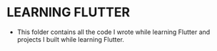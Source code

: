 # LEARNING FLUTTER

- This folder contains all the code I wrote while learning Flutter and projects I built while learning Flutter.